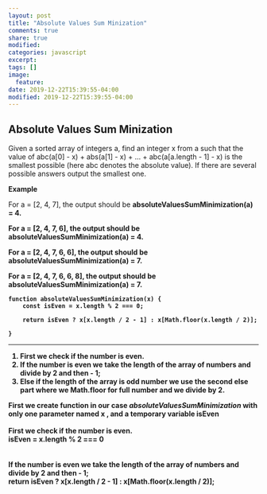 ```yaml
---
layout: post
title: "Absolute Values Sum Minization"
comments: true
share: true
modified:
categories: javascript
excerpt:
tags: []
image:
  feature:
date: 2019-12-22T15:39:55-04:00
modified: 2019-12-22T15:39:55-04:00
---
```


## Absolute Values Sum Minization
Given a sorted array of integers a, find an integer x from a such that the value of 
	abc(a[0] - x) + abs(a[1] - x) + ... + abc(a[a.length - 1] - x)
is the smallest possible (here abc denotes the absolute value).
If there are several possible answers output the smallest one.


**Example**

For a = [2, 4, 7], the output should be <b>
absoluteValuesSumMinimization(a) = 4. <b>

For a = [2, 4, 7, 6], the output should be <b>
absoluteValuesSumMinimization(a) = 4. <b>

For a = [2, 4, 7, 6, 6], the output should be <b>
absoluteValuesSumMinimization(a) = 7. <b>

For a = [2, 4, 7, 6, 6, 8], the output should be <b>
absoluteValuesSumMinimization(a) = 7. <b>





~~~
function absoluteValuesSumMinimization(x) {
	const isEven = x.length % 2 === 0;

	return isEven ? x[x.length / 2 - 1] : x[Math.floor(x.length / 2)];

} 

~~~

___

1. First we check if the number is even.
2. If the number is even we take the length of the array of numbers and divide by 2 and then - 1;
3. Else if the length of the array is odd number we use the second else part where we Math.floor for full number and we divide by 2.

First we create function in our case *absoluteValuesSumMinimization* with only one parameter named **x** , and a temporary variable **isEven**
<br><br>
First we check if the number is even.<br>
**isEven = x.length % 2 === 0**<br>
<br><br>
If the number is even we take the length of the array of numbers and divide by 2 and then - 1;<br>
**return isEven ? x[x.length / 2 - 1] : x[Math.floor(x.length / 2)];**
<br><br>
